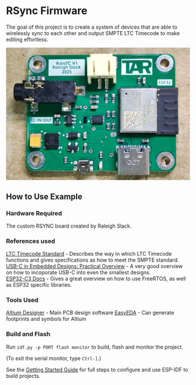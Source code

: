 # RSync Firmware  
The goal of this project is to create a system of devices that are able to wirelessly sync to each other and output SMPTE LTC Timecode to make editing effortless.

![image info](./images/rsyncv1.jpg)

## How to Use Example

### Hardware Required

The custom RSYNC board created by Raleigh Slack.  

### References used

[LTC Timecode Standard](https://law.resource.org/pub/in/bis/S04/is.12429.1.1988.pdf) - Describes the way in which LTC Timecode functions and gives specifications as how to meet the SMPTE standard.  
[USB-C in Embedded Designs: Practical Overview](https://fraimichael.medium.com/usb-c-in-embedded-designs-practical-overview-17bed72da05a) - A very good overview on how to incoporate USB-C into even the smallest designs.  
[ESP32-C3 Docs](https://docs.espressif.com/projects/esp-idf/en/v5.5/esp32c3/index.html) - Gives a great overview on how to use FreeRTOS, as well as ESP32 specific libraries.  

### Tools Used

[Altium Designer](https://www.altium.com/altium-designer) - Main PCB design software
[EasyEDA](https://easyeda.com/) - Can generate footprints and symbols for Altium

### Build and Flash

Run `idf.py -p PORT flash monitor` to build, flash and monitor the project.

(To exit the serial monitor, type ``Ctrl-]``.)

See the [Getting Started Guide](https://docs.espressif.com/projects/esp-idf/en/latest/get-started/index.html) for full steps to configure and use ESP-IDF to build projects.
